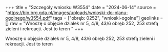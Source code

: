 +++
title = "Szczegóły wniosku W3554"
date = "2024-06-14"
source = "https://bip.brg.gda.pl/images/uploads/wnioski-do-planu-ogolnego/w3554.pdf"
tags = ["obręb: 0252", "wnioski-ogolne"]
geolinks = []
raw = "Wnoszę o objęcie działek nr 5, 4/8, 43/6 obręb 252, 253 strefą zieleni i rekreacji. Jest to teren  "
+++

Wnoszę o objęcie działek nr 5, 4/8, 43/6 obręb 252, 253 strefą zieleni i rekreacji. Jest to teren
 


